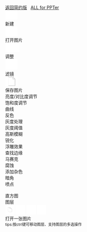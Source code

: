 ﻿---
permalink: /2016/04/13/utility-tools/alloyphotopro
---
<html lang="en">
<head>
	<meta charset="UTF-8">
  <meta name="author" content="Tencent.AlloyTeam.Dorsywang" />
  <meta name="copyright" content="Tencent.AlloyTeam" />
  <meta name="keywords" content="alloyPhoto 专业版,alloyImage,web ps,html5 canvas,alloyTeam" />
  <meta name="description" content="alloyPhoto专业版，一款基于alloyImage库的图像处理应用,alloyImage是基于html5的图像处理js代码库。" />
	<title>AlloyPhoto 专业版</title>
  <link media="all" rel="stylesheet" href="/assets/tools/alloyphotopro/main1.css" type="text/css" />
  <link media="all" rel="stylesheet" href="/assets/tools/alloyphotopro/flash.css" type="text/css" />
  <script type="text/javascript" src="/assets/tools/alloyphotopro/jquery.js"></script>
  <script type="text/javascript" src="/assets/tools/alloyphotopro/alloyimage.js"></script>
</head>
<body>
<div class="wrapper">
  <div class="title">
  <a href="http://zhiyingfang.github.io/2016/04/13/utility-tools/alloyphoto">返回简约版</a> &nbsp;&nbsp;<a href="http://zhiyingfang.github.io/" target="_blank">ALL for PPTer</a>
  </div>
  <div class="panel">
    <div class="pItem" id="new"><img src='/assets/tools/alloyphotopro/open.png' /><br />新建</div>
    <div class="pItem" id="open"><img src='/assets/tools/alloyphotopro/open.png' /><br />打开图片</div>
    <div class="pItem" id="modify"><img src='/assets/tools/alloyphotopro/modify.png' /><br />调整</div>
    <div class="pItem" id="lj"><img src='/assets/tools/alloyphotopro/lvjing.png' /><br />滤镜</div>
    <div class="pItem" id="saveFile"><img src='/assets/tools/alloyphotopro/save.png' /><br />保存图片</div>
    <div class="modifyItem subItem" id="modi_b">亮度/对比度调节</div>
    <div class="modifyItem subItem" id="modi_HSI">饱和度调节</div>
    <div class="modifyItem subItem" id="curve">曲线</div>
    <div class="ljItem subItem">反色</div>
    <div class="ljItem subItem">灰度处理</div>
    <div class="ljItem subItem">灰度阈值</div>
    <div class="ljItem subItem">高斯模糊</div>
    <div class="ljItem subItem">锐化</div>
    <div class="ljItem subItem">浮雕效果</div>
    <div class="ljItem subItem">查找边缘</div>
    <div class="ljItem subItem">马赛克</div>
    <div class="ljItem subItem">腐蚀</div>
    <!--<div class="ljItem subItem">油画</div>-->
    <div class="ljItem subItem">添加杂色</div>
    <div class="ljItem subItem">暗角</div>
    <div class="ljItem subItem">喷点</div>
    <img src="style/image/back.png" alt="" class="back" />
  </div>
  <div class="right">
    直方图
    <div class="rect">
      <canvas id="imgRect" width="214" height="91"></canvas>
    </div>
      图层
      <div class="edit">
        <img src="/assets/tools/alloyphotopro/copy.png" id="copy" width="30" alt="复制图层" title="复制图层" class="eItem" />
        <img src="/assets/tools/alloyphotopro/up.png" id="up" width="30" alt="上移图层" title="上移图层" class="eItem" />
        <img src="/assets/tools/alloyphotopro/down.png" width="30" id="down" alt="下移图层" title="下移图层" class="eItem" />
        <img src="/assets/tools/alloyphotopro/delete.png" width="30" id="delete" alt="删除图层" title="删除图层" class="eItem" />
      </div>
    <div class="layer">
    </div>
  </div>

  <div class="left">
    <div class="openFile">
      打开一张图片<br />
      <span style="font-size:12px;">tips:按ctrl键可移动图层、支持图层的多选操作</span>
    </div>
    <div class="painting">
    </div>
  </div>

</div>
<script type="text/javascript" src="/assets/tools/alloyphotopro/main.js"></script>
<script type="text/javascript">
	  var _gaq = _gaq || [];
	  _gaq.push(['_setAccount', 'UA-23019343-9']);
	  _gaq.push(['_trackPageview']);

	  (function() {
		var ga = document.createElement('script'); ga.type = 'text/javascript'; ga.async = true;
		ga.src = ('https:' == document.location.protocol ? 'https://ssl' : 'http://www') + '.google-analytics.com/ga.js';
		var s = document.getElementsByTagName('script')[0]; s.parentNode.insertBefore(ga, s);
	  })();
</script>
</body>
</html>
